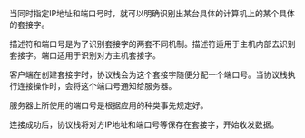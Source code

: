 当同时指定IP地址和端口号时，就可以明确识别出某台具体的计算机上的某个具体的套接字。

描述符和端口号是为了识别套接字的两套不同机制。描述符适用于主机内部去识别套接字。端口适用于识别对方主机套接字。


客户端在创建套接字时，协议栈会为这个套接字随便分配一个端口号。当协议栈执行连接操作时，会将这个端口号通知给服务器。

服务器上所使用的端口号是根据应用的种类事先规定好。

连接成功后，协议栈将对方IP地址和端口号等保存在套接字，开始收发数据。
